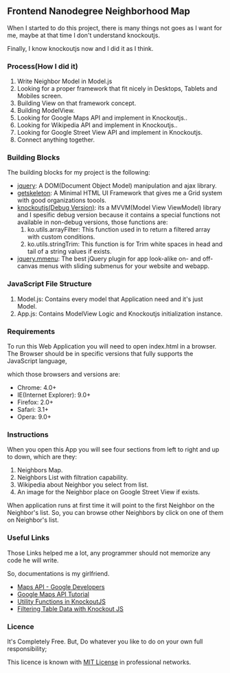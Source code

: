 ## Frontend Nanodegree Neighborhood Map

When I started to do this project, there is many things not goes as I want for me, maybe at that time I don't understand knockoutjs.

Finally, I know knockoutjs now and I did it as I think.

### Process(How I did it)
1. Write Neighbor Model in Model.js
2. Looking for a proper framework that fit nicely in Desktops, Tablets and Mobiles screen.
3. Building View on that framework concept.
4. Building ModelView.
5. Looking for Google Maps API and implement in Knockoutjs..
6. Looking for Wikipedia API and implement in Knockoutjs..
7. Looking for Google Street View API and implement in Knockoutjs.
8. Connect anything together.

### Building Blocks

The building blocks for my project is the following:

* [jquery](http://jquery.com): A DOM(Document Object Model) manipulation and ajax library. 
* [getskeleton](http://getskeleton.com/): A Minimal HTML UI Framework that gives me a Grid system with good organizations toools.
* [knockoutjs(Debug Version)](http://knockoutjs.com/downloads/knockout-3.3.0.debug.js): its a MVVM(Model View ViewModel) library and I spesific debug version because it contains a special functions not available in non-debug versions, those functions are:
	1. ko.utils.arrayFilter: This function used in to return a filtered array with custom conditions.
	2. ko.utils.stringTrim: This function is for Trim white spaces in head and tail of a string values if exists.
* [jquery.mmenu](http://mmenu.frebsite.nl/): The best jQuery plugin for app look-alike on- and off-canvas menus with sliding submenus for your website and webapp.

### JavaScript File Structure

1. Model.js: Contains every model that Application need and it's just Model.
2. App.js: Contains ModelView Logic and Knockoutjs initialization instance.

### Requirements

To run this Web Application you will need to open index.html in a browser.
The Browser should be in specific versions that fully supports the JavaScript language,

which those browsers and versions are:

- Chrome: 4.0+
- IE(Internet Explorer): 9.0+
- Firefox: 2.0+
- Safari: 3.1+
- Opera: 9.0+

### Instructions

When you open this App you will see four sections from left to right and up to down, which are they:
1. Neighbors Map.
2. Neighbors List with filtration capability.
3. Wikipedia about Neighbor you select from list.
4. An image for the Neighbor place on Google Street View if exists.

When application runs at first time it will point to the first Neighbor on the Neighbor's list.
So, you can browse other Neighbors by click on one of them on Neighbor's list.

### Useful Links

Those Links helped me a lot, any programmer should not memorize any code he will write.

So, documentations is my girlfriend.

* [Maps API - Google Developers](https://developers.google.com/maps/)
* [Google Maps API Tutorial](http://www.w3schools.com/googleapi/)
* [Utility Functions in KnockoutJS](http://www.knockmeout.net/2011/04/utility-functions-in-knockoutjs.html)
* [Filtering Table Data with Knockout JS](http://ryanrahlf.com/filtering-table-data-with-knockout-js/)

### Licence

It's Completely Free. But, Do whatever you like to do on your own full responsibility;

This licence is known with [MIT License](http://opensource.org/licenses/MIT) in professional networks.
